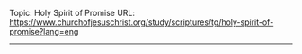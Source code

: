 Topic: Holy Spirit of Promise
URL: https://www.churchofjesuschrist.org/study/scriptures/tg/holy-spirit-of-promise?lang=eng

---

